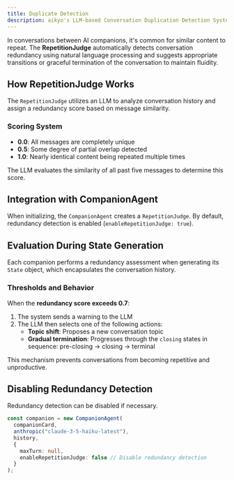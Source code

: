 ```yaml
---
title: Duplicate Detection
description: aikyo's LLM-based Conversation Duplication Detection System
---
```

In conversations between AI companions, it's common for similar content to repeat. The **RepetitionJudge** automatically detects conversation redundancy using natural language processing and suggests appropriate transitions or graceful termination of the conversation to maintain fluidity.

## How RepetitionJudge Works

The `RepetitionJudge` utilizes an LLM to analyze conversation history and assign a redundancy score based on message similarity.

### Scoring System

- **0.0**: All messages are completely unique
- **0.5**: Some degree of partial overlap detected
- **1.0**: Nearly identical content being repeated multiple times

The LLM evaluates the similarity of all past five messages to determine this score.

## Integration with CompanionAgent

When initializing, the `CompanionAgent` creates a `RepetitionJudge`. By default, redundancy detection is enabled (`enableRepetitionJudge: true`).

## Evaluation During State Generation

Each companion performs a redundancy assessment when generating its `State` object, which encapsulates the conversation history.

### Thresholds and Behavior

When the **redundancy score exceeds 0.7**:

1. The system sends a warning to the LLM
2. The LLM then selects one of the following actions:
   - **Topic shift**: Proposes a new conversation topic
   - **Gradual termination**: Progresses through the `closing` states in sequence: pre-closing → closing → terminal

This mechanism prevents conversations from becoming repetitive and unproductive.

## Disabling Redundancy Detection

Redundancy detection can be disabled if necessary.

```typescript
const companion = new CompanionAgent(
  companionCard,
  anthropic("claude-3-5-haiku-latest"),
  history,
  {
    maxTurn: null,
    enableRepetitionJudge: false // Disable redundancy detection
  }
);
```